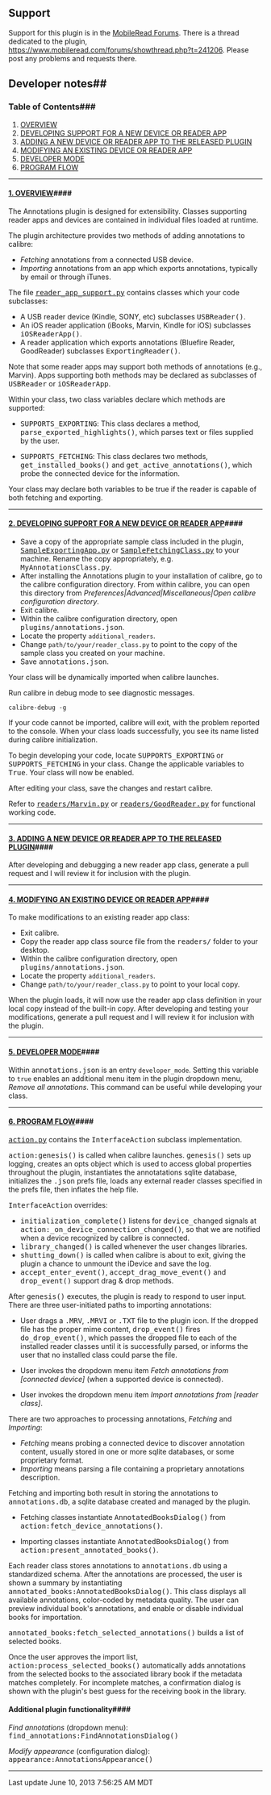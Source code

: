 <!--This document is formatted in GitHub flavored markdown, tweaked for Github's
    presentation of the repo's README.md file. Documentation for GFM is at
    https://help.github.com/articles/github-flavored-markdown
    A semi-useful site for previewing GFM is available at
    http://tmpvar.com/markdown.html
-->
## Support

Support for this plugin is in the [MobileRead  Forums](https://www.mobileread.com/forums/index.php). There is a thread dedicated to the plugin, https://www.mobileread.com/forums/showthread.php?t=241206. Please post any problems and requests there.



## Developer notes##

### Table of Contents###
1. [OVERVIEW](#1-overview)
2. [DEVELOPING SUPPORT FOR A NEW DEVICE OR READER APP](#2-developing-support-for-a-new-device-or-reader-app)
3. [ADDING A NEW DEVICE OR READER APP TO THE RELEASED PLUGIN](#3-adding-a-new-device-or-reader-app-to-the-released-plugin)
4. [MODIFYING AN EXISTING DEVICE OR READER APP](#4-modifying-an-existing-device-or-reader-app)
5. [DEVELOPER MODE](#5-developer-mode)
6. [PROGRAM FLOW](#6-program-flow)

---

#### [1. OVERVIEW](#table-of-contents)####
The Annotations plugin is designed for extensibility. Classes supporting reader apps and devices are contained in individual files loaded at runtime.

The plugin architecture provides two methods of adding annotations to calibre:

- _Fetching_ annotations from a connected USB device.
- _Importing_ annotations from an app which exports annotations, typically by email or through iTunes.

The file [<samp>reader\_app\_support.py</samp>](reader_app_support.py) contains classes which your code subclasses:

- A USB reader device (Kindle, SONY, etc) subclasses <samp>USBReader()</samp>.
- An iOS reader application (iBooks, Marvin, Kindle for iOS) subclasses <samp>iOSReaderApp()</samp>.
- A reader application which exports annotations (Bluefire Reader, GoodReader) subclasses <samp>ExportingReader()</samp>.

Note that some reader apps may support both methods of annotations (e.g., Marvin). Apps supporting both methods may be declared as subclasses of <samp>USBReader</samp> or <samp>iOSReaderApp</samp>.

Within your class, two class variables declare which methods are supported:

- <samp>SUPPORTS\_EXPORTING</samp>: This class declares a method, <samp>parse\_exported_highlights()</samp>, which parses text or files supplied by the user.

- <samp>SUPPORTS\_FETCHING</samp>: This class declares two methods, <samp>get\_installed\_books()</samp> and <samp>get\_active\_annotations()</samp>, which probe the connected device for the information.

Your class may declare both variables to be true if the reader is capable of both fetching and exporting.

---

#### [2. DEVELOPING SUPPORT FOR A NEW DEVICE OR READER APP](#table-of-contents)####
- Save a copy of the appropriate sample class included in the plugin, [<samp>SampleExportingApp.py</samp>](readers/SampleExportingApp.py) or [<samp>SampleFetchingClass.py</samp>](readers/SampleFetchingClass.py) to your machine. Rename the copy appropriately, e.g. <samp>MyAnnotationsClass.py</samp>.
- After installing the Annotations plugin to your installation of calibre, go to the calibre configuration directory. From within calibre, you can open this directory from  _Preferences|Advanced|Miscellaneous|Open calibre configuration directory_.
- Exit calibre.
- Within the calibre configuration directory, open <samp>plugins/annotations.json</samp>.
- Locate the property `additional_readers`.
- Change `path/to/your/reader_class.py` to point to the copy of the sample class you created on your machine.
- Save <samp>annotations.json</samp>.

Your class will be dynamically imported when calibre launches.

Run calibre in debug mode to see diagnostic messages.

 `calibre-debug -g`

If your code cannot be imported, calibre will exit, with the problem reported to the console. When your class loads successfully, you see its name listed during calibre initialization.

To begin developing your code, locate <samp>SUPPORTS\_EXPORTING</samp> or <samp>SUPPORTS\_FETCHING</samp> in your class. Change the applicable variables to <samp>True</samp>. Your class will now be enabled.

After editing your class, save the changes and restart calibre.

Refer to [<samp>readers/Marvin.py</samp>](readers/Marvin.py) or [<samp>readers/GoodReader.py</samp>](readers/GoodReader.py) for functional working code.

---

#### [3. ADDING A NEW DEVICE OR READER APP TO THE RELEASED PLUGIN](#table-of-contents)####
After developing and debugging a new reader app class, generate a pull request and I will review it for inclusion with the plugin.

---

#### [4. MODIFYING AN EXISTING DEVICE OR READER APP](#table-of-contents)####
To make modifications to an existing reader app class:

- Exit calibre.
- Copy the reader app class source file from the <samp>readers/</samp> folder to your desktop.
- Within the calibre configuration directory, open <samp>plugins/annotations.json</samp>.
- Locate the property `additional_readers`.
- Change `path/to/your/reader_class.py` to point to your local copy.

When the plugin loads, it will now use the reader app class definition in your local copy
instead of the built-in copy. After developing and testing your modifications, generate a pull request and I will review it for inclusion with the plugin.

---

#### [5. DEVELOPER MODE](#table-of-contents)####
Within <samp>annotations.json</samp> is an entry `developer_mode`. Setting this variable to `true` enables an additional menu item in the plugin dropdown menu, _Remove all annotations_. This command can be useful while developing your class.

---

#### [6. PROGRAM FLOW](#table-of-contents)####
[<samp>action.py</samp>](action.py) contains the <samp>InterfaceAction</samp> subclass implementation.

<samp>action:genesis()</samp> is called when calibre launches. <samp>genesis()</samp> sets up logging, creates an opts object which is used to access global properties throughout the plugin, instantiates the annotatations sqlite database, initializes the <samp>.json</samp> prefs file, loads any external reader classes specified in the prefs file, then inflates the help file.

<samp>InterfaceAction</samp> overrides:

- <samp>initialization\_complete()</samp> listens for <samp>device\_changed</samp> signals at <samp>action:\_on\_device\_connection\_changed()</samp>, so that we are notified when a device recognized by calibre is connected.
- <samp>library\_changed()</samp> is called whenever the user changes libraries.
- <samp>shutting\_down()</samp> is called when calibre is about to exit, giving the plugin a chance to unmount the iDevice and save the log.
- <samp>accept\_enter\_event()</samp>, <samp>accept\_drag\_move\_event()</samp> and <samp>drop\_event()</samp> support drag & drop methods.

After <samp>genesis()</samp> executes, the plugin is ready to respond to user input. There are three user-initiated paths to importing annotations:

- User drags a <samp>.MRV</samp>, <samp>.MRVI</samp> or <samp>.TXT</samp> file to the plugin icon. If the dropped file has the proper mime content, <samp>drop\_event()</samp> fires <samp>do\_drop\_event()</samp>, which passes the dropped file to each of the installed reader classes until it is successfully parsed, or informs the user that no installed class could parse the file.

- User invokes the dropdown menu item _Fetch annotations from \[connected device\]_ (when a supported device is connected).

- User invokes the dropdown menu item _Import annotations from \[reader class\]_.

There are two approaches to processing annotations, _Fetching_ and _Importing_:

- _Fetching_ means probing a connected device to discover annotation content, usually stored in one or more sqlite databases, or some proprietary format.
- _Importing_ means parsing a file containing a proprietary annotations description.

Fetching and importing both result in storing the annotations to <samp>annotations.db</samp>, a sqlite database created and managed by the plugin.

- Fetching classes instantiate <samp>AnnotatedBooksDialog()</samp> from <samp>action:fetch\_device\_annotations()</samp>.

- Importing classes instantiate <samp>AnnotatedBooksDialog()</samp> from <samp>action:present\_annotated\_books()</samp>.

Each reader class stores annotations to <samp>annotations.db</samp> using a standardized schema. After the annotations are processed, the user is shown a summary by instantiating <samp>annotated\_books:AnnotatedBooksDialog()</samp>. This class displays all available annotations, color-coded by metadata quality. The user can preview individual book's annotations, and enable or disable individual books for importation.

<samp>annotated\_books:fetch\_selected\_annotations()</samp> builds a list of selected books.

Once the user approves the import list, <samp>action:process\_selected\_books()</samp> automatically adds annotations from the selected books to the associated library book if the metadata matches completely. For incomplete matches, a confirmation dialog is shown with the plugin's best guess for the receiving book in the library.

#### Additional plugin functionality####

_Find annotations_ (dropdown menu): <samp>find\_annotations:FindAnnotationsDialog()</samp>

_Modify appearance_ (configuration dialog): <samp>appearance:AnnotationsAppearance()</samp>

---
Last update June 10, 2013 7:56:25 AM MDT
